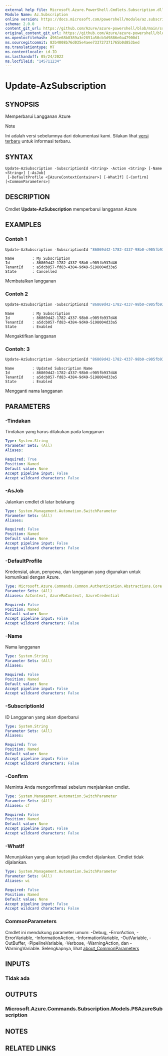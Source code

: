 ```yaml
---
external help file: Microsoft.Azure.PowerShell.Cmdlets.Subscription.dll-Help.xml
Module Name: Az.Subscription
online version: https://docs.microsoft.com/powershell/module/az.subscription/update-azsubscription
schema: 2.0.0
content_git_url: https://github.com/Azure/azure-powershell/blob/main/src/Subscription/Subscription/help/Update-AzSubscription.md
original_content_git_url: https://github.com/Azure/azure-powershell/blob/main/src/Subscription/Subscription/help/Update-AzSubscription.md
ms.openlocfilehash: 4961e68b8389a3e2851a50cb3d9886e0a47900d1
ms.sourcegitcommit: 82b4008b76d035e4aee733727371765b0d853bed
ms.translationtype: MT
ms.contentlocale: id-ID
ms.lasthandoff: 05/24/2022
ms.locfileid: "145711234"
---
```

# Update-AzSubscription

## SYNOPSIS
Memperbarui Langganan Azure

> [!NOTE]
>Ini adalah versi sebelumnya dari dokumentasi kami. Silakan lihat [versi terbaru](/powershell/module/az.subscription/update-azsubscription) untuk informasi terbaru.

## SYNTAX

```
Update-AzSubscription -SubscriptionId <String> -Action <String> [-Name <String>] [-AsJob]
 [-DefaultProfile <IAzureContextContainer>] [-WhatIf] [-Confirm] [<CommonParameters>]
```

## DESCRIPTION
Cmdlet **Update-AzSubscription** memperbarui langganan Azure

## EXAMPLES

### Contoh 1
```powershell
Update-AzSubscription -SubscriptionId "86869d42-1782-4337-98b0-c905fb937d46" -Action "Cancel"
```
```output
Name        : My Subscription
Id          : 86869d42-1782-4337-98b0-c905fb937d46
TenantId    : a5dcb057-fd83-4384-9d49-5198004d33a5
State       : Cancelled 
```

Membatalkan langganan

### Contoh 2
```powershell
Update-AzSubscription -SubscriptionId "86869d42-1782-4337-98b0-c905fb937d46" -Action "Enable"
```
```output
Name        : My Subscription
Id          : 86869d42-1782-4337-98b0-c905fb937d46
TenantId    : a5dcb057-fd83-4384-9d49-5198004d33a5
State       : Enabled
```

Mengaktifkan langganan

### Contoh: 3
```powershell
Update-AzSubscription -SubscriptionId "86869d42-1782-4337-98b0-c905fb937d46" -Action "Rename" -Name "Updated Subscription Name"
```
```output
Name        : Updated Subscription Name
Id          : 86869d42-1782-4337-98b0-c905fb937d46
TenantId    : a5dcb057-fd83-4384-9d49-5198004d33a5
State       : Enabled
```

Mengganti nama langganan

## PARAMETERS

### -Tindakan
Tindakan yang harus dilakukan pada langganan

```yaml
Type: System.String
Parameter Sets: (All)
Aliases:

Required: True
Position: Named
Default value: None
Accept pipeline input: False
Accept wildcard characters: False
```

### -AsJob
Jalankan cmdlet di latar belakang

```yaml
Type: System.Management.Automation.SwitchParameter
Parameter Sets: (All)
Aliases:

Required: False
Position: Named
Default value: None
Accept pipeline input: False
Accept wildcard characters: False
```

### -DefaultProfile
Kredensial, akun, penyewa, dan langganan yang digunakan untuk komunikasi dengan Azure.

```yaml
Type: Microsoft.Azure.Commands.Common.Authentication.Abstractions.Core.IAzureContextContainer
Parameter Sets: (All)
Aliases: AzContext, AzureRmContext, AzureCredential

Required: False
Position: Named
Default value: None
Accept pipeline input: False
Accept wildcard characters: False
```

### -Name
Nama langganan

```yaml
Type: System.String
Parameter Sets: (All)
Aliases:

Required: False
Position: Named
Default value: None
Accept pipeline input: False
Accept wildcard characters: False
```

### -SubscriptionId
ID Langganan yang akan diperbarui

```yaml
Type: System.String
Parameter Sets: (All)
Aliases:

Required: True
Position: Named
Default value: None
Accept pipeline input: False
Accept wildcard characters: False
```

### -Confirm
Meminta Anda mengonfirmasi sebelum menjalankan cmdlet.

```yaml
Type: System.Management.Automation.SwitchParameter
Parameter Sets: (All)
Aliases: cf

Required: False
Position: Named
Default value: None
Accept pipeline input: False
Accept wildcard characters: False
```

### -WhatIf
Menunjukkan yang akan terjadi jika cmdlet dijalankan.
Cmdlet tidak dijalankan.

```yaml
Type: System.Management.Automation.SwitchParameter
Parameter Sets: (All)
Aliases: wi

Required: False
Position: Named
Default value: None
Accept pipeline input: False
Accept wildcard characters: False
```

### CommonParameters
Cmdlet ini mendukung parameter umum: -Debug, -ErrorAction, -ErrorVariable, -InformationAction, -InformationVariable, -OutVariable, -OutBuffer, -PipelineVariable, -Verbose, -WarningAction, dan -WarningVariable. Selengkapnya, lihat [about_CommonParameters](http://go.microsoft.com/fwlink/?LinkID=113216)

## INPUTS

### Tidak ada

## OUTPUTS

### Microsoft.Azure.Commands.Subscription.Models.PSAzureSubscription

## NOTES

## RELATED LINKS

